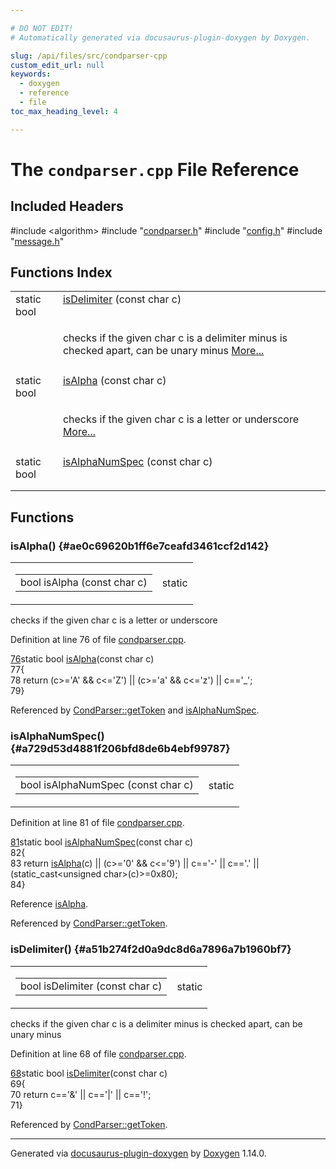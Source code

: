 ```yaml
---

# DO NOT EDIT!
# Automatically generated via docusaurus-plugin-doxygen by Doxygen.

slug: /api/files/src/condparser-cpp
custom_edit_url: null
keywords:
  - doxygen
  - reference
  - file
toc_max_heading_level: 4

---
```


<div class="doxyPage">

# The `condparser.cpp` File Reference



## Included Headers

<div class="doxyIncludesList">#include &lt;algorithm&gt;
#include "<a href="/web-doxygen/docs/api/files/src/condparser-h">condparser.h</a>"
#include "<a href="/web-doxygen/docs/api/files/src/config-h">config.h</a>"
#include "<a href="/web-doxygen/docs/api/files/src/message-h">message.h</a>"
</div>

## Functions Index

<table class="doxyMembersIndex">

<tr class="doxyMemberIndexItem">
<td class="doxyMemberIndexItemType" align="left" valign="top">static bool</td>
<td class="doxyMemberIndexItemName" align="left" valign="top"><a href="#a51b274f2d0a9dc8d6a7896a7b1960bf7">isDelimiter</a> (const char c)</td>
</tr>
<tr class="doxyMemberIndexDescription">
<td class="doxyMemberIndexDescriptionLeft"></td>
<td class="doxyMemberIndexDescriptionRight">
<p>checks if the given char c is a delimiter minus is checked apart, can be unary minus <a href="#a51b274f2d0a9dc8d6a7896a7b1960bf7">More...</a></p>
</td>
</tr>
<tr class="doxyMemberIndexSeparator">
<td class="doxyMemberIndexSeparator" colspan="2"></td>
</tr>

<tr class="doxyMemberIndexItem">
<td class="doxyMemberIndexItemType" align="left" valign="top">static bool</td>
<td class="doxyMemberIndexItemName" align="left" valign="top"><a href="#ae0c69620b1ff6e7ceafd3461ccf2d142">isAlpha</a> (const char c)</td>
</tr>
<tr class="doxyMemberIndexDescription">
<td class="doxyMemberIndexDescriptionLeft"></td>
<td class="doxyMemberIndexDescriptionRight">
<p>checks if the given char c is a letter or underscore <a href="#ae0c69620b1ff6e7ceafd3461ccf2d142">More...</a></p>
</td>
</tr>
<tr class="doxyMemberIndexSeparator">
<td class="doxyMemberIndexSeparator" colspan="2"></td>
</tr>

<tr class="doxyMemberIndexItem">
<td class="doxyMemberIndexItemType" align="left" valign="top">static bool</td>
<td class="doxyMemberIndexItemName" align="left" valign="top"><a href="#a729d53d4881f206bfd8de6b4ebf99787">isAlphaNumSpec</a> (const char c)</td>
</tr>
<tr class="doxyMemberIndexDescription">
<td class="doxyMemberIndexDescriptionLeft"></td>
<td class="doxyMemberIndexDescriptionRight">
</td>
</tr>
<tr class="doxyMemberIndexSeparator">
<td class="doxyMemberIndexSeparator" colspan="2"></td>
</tr>

</table>


<div class="doxySectionDef">

## Functions

### isAlpha() {#ae0c69620b1ff6e7ceafd3461ccf2d142}

<div class="doxyMemberItem">
<div class="doxyMemberProto">
<table class="doxyMemberLabels">
<tr class="doxyMemberLabels">
<td class="doxyMemberLabelsLeft">
<table class="doxyMemberName">
<tr>
<td class="doxyMemberName">bool isAlpha (const char c)</td>
</tr>
</table>
</td>
<td class="doxyMemberLabelsRight">
<span class="doxyMemberLabels">
<span class="doxyMemberLabel static">static</span>
</span>
</td>
</tr>
</table>
</div>
<div class="doxyMemberDoc">
<p>checks if the given char c is a letter or underscore</p>

<p>Definition at line 76 of file <a href="/web-doxygen/docs/api/files/src/condparser-cpp">condparser.cpp</a>.</p>

<div class="doxyProgramListing">

<div class="doxyCodeLine"><span class="doxyLineNumber"><a href="#ae0c69620b1ff6e7ceafd3461ccf2d142">76</a></span><span class="doxyLineContent"><span class="doxyHighlightKeyword">static</span><span class="doxyHighlight"> </span><span class="doxyHighlightKeywordType">bool</span><span class="doxyHighlight"> <a href="#ae0c69620b1ff6e7ceafd3461ccf2d142">isAlpha</a>(</span><span class="doxyHighlightKeyword">const</span><span class="doxyHighlight"> </span><span class="doxyHighlightKeywordType">char</span><span class="doxyHighlight"> c)</span></span></div>
<div class="doxyCodeLine"><span class="doxyLineNumber">77</span><span class="doxyLineContent"><span class="doxyHighlight">{</span></span></div>
<div class="doxyCodeLine"><span class="doxyLineNumber">78</span><span class="doxyLineContent"><span class="doxyHighlight">  </span><span class="doxyHighlightKeywordFlow">return</span><span class="doxyHighlight"> (c&gt;=</span><span class="doxyHighlightCharLiteral">'A'</span><span class="doxyHighlight"> &amp;&amp; c&lt;=</span><span class="doxyHighlightCharLiteral">'Z'</span><span class="doxyHighlight">) || (c&gt;=</span><span class="doxyHighlightCharLiteral">'a'</span><span class="doxyHighlight"> &amp;&amp; c&lt;=</span><span class="doxyHighlightCharLiteral">'z'</span><span class="doxyHighlight">) || c==</span><span class="doxyHighlightCharLiteral">'_'</span><span class="doxyHighlight">;</span></span></div>
<div class="doxyCodeLine"><span class="doxyLineNumber">79</span><span class="doxyLineContent"><span class="doxyHighlight">}</span></span></div>

</div>


Referenced by <a href="/web-doxygen/docs/api/classes/condparser/#a767f34907250fdaaeaae44c37d82c3de">CondParser::getToken</a> and <a href="#a729d53d4881f206bfd8de6b4ebf99787">isAlphaNumSpec</a>.
</div>
</div>

### isAlphaNumSpec() {#a729d53d4881f206bfd8de6b4ebf99787}

<div class="doxyMemberItem">
<div class="doxyMemberProto">
<table class="doxyMemberLabels">
<tr class="doxyMemberLabels">
<td class="doxyMemberLabelsLeft">
<table class="doxyMemberName">
<tr>
<td class="doxyMemberName">bool isAlphaNumSpec (const char c)</td>
</tr>
</table>
</td>
<td class="doxyMemberLabelsRight">
<span class="doxyMemberLabels">
<span class="doxyMemberLabel static">static</span>
</span>
</td>
</tr>
</table>
</div>
<div class="doxyMemberDoc">


<p>Definition at line 81 of file <a href="/web-doxygen/docs/api/files/src/condparser-cpp">condparser.cpp</a>.</p>

<div class="doxyProgramListing">

<div class="doxyCodeLine"><span class="doxyLineNumber"><a href="#a729d53d4881f206bfd8de6b4ebf99787">81</a></span><span class="doxyLineContent"><span class="doxyHighlightKeyword">static</span><span class="doxyHighlight"> </span><span class="doxyHighlightKeywordType">bool</span><span class="doxyHighlight"> <a href="#a729d53d4881f206bfd8de6b4ebf99787">isAlphaNumSpec</a>(</span><span class="doxyHighlightKeyword">const</span><span class="doxyHighlight"> </span><span class="doxyHighlightKeywordType">char</span><span class="doxyHighlight"> c)</span></span></div>
<div class="doxyCodeLine"><span class="doxyLineNumber">82</span><span class="doxyLineContent"><span class="doxyHighlight">{</span></span></div>
<div class="doxyCodeLine"><span class="doxyLineNumber">83</span><span class="doxyLineContent"><span class="doxyHighlight">  </span><span class="doxyHighlightKeywordFlow">return</span><span class="doxyHighlight"> <a href="#ae0c69620b1ff6e7ceafd3461ccf2d142">isAlpha</a>(c) || (c&gt;=</span><span class="doxyHighlightCharLiteral">'0'</span><span class="doxyHighlight"> &amp;&amp; c&lt;=</span><span class="doxyHighlightCharLiteral">'9'</span><span class="doxyHighlight">) || c==</span><span class="doxyHighlightCharLiteral">'-'</span><span class="doxyHighlight"> || c==</span><span class="doxyHighlightCharLiteral">'.'</span><span class="doxyHighlight"> || (</span><span class="doxyHighlightKeyword">static_cast&lt;</span><span class="doxyHighlightKeywordType">unsigned</span><span class="doxyHighlight"> </span><span class="doxyHighlightKeywordType">char</span><span class="doxyHighlightKeyword">&gt;</span><span class="doxyHighlight">(c)&gt;=0x80);</span></span></div>
<div class="doxyCodeLine"><span class="doxyLineNumber">84</span><span class="doxyLineContent"><span class="doxyHighlight">}</span></span></div>

</div>


Reference <a href="#ae0c69620b1ff6e7ceafd3461ccf2d142">isAlpha</a>.

Referenced by <a href="/web-doxygen/docs/api/classes/condparser/#a767f34907250fdaaeaae44c37d82c3de">CondParser::getToken</a>.
</div>
</div>

### isDelimiter() {#a51b274f2d0a9dc8d6a7896a7b1960bf7}

<div class="doxyMemberItem">
<div class="doxyMemberProto">
<table class="doxyMemberLabels">
<tr class="doxyMemberLabels">
<td class="doxyMemberLabelsLeft">
<table class="doxyMemberName">
<tr>
<td class="doxyMemberName">bool isDelimiter (const char c)</td>
</tr>
</table>
</td>
<td class="doxyMemberLabelsRight">
<span class="doxyMemberLabels">
<span class="doxyMemberLabel static">static</span>
</span>
</td>
</tr>
</table>
</div>
<div class="doxyMemberDoc">
<p>checks if the given char c is a delimiter minus is checked apart, can be unary minus</p>

<p>Definition at line 68 of file <a href="/web-doxygen/docs/api/files/src/condparser-cpp">condparser.cpp</a>.</p>

<div class="doxyProgramListing">

<div class="doxyCodeLine"><span class="doxyLineNumber"><a href="#a51b274f2d0a9dc8d6a7896a7b1960bf7">68</a></span><span class="doxyLineContent"><span class="doxyHighlightKeyword">static</span><span class="doxyHighlight"> </span><span class="doxyHighlightKeywordType">bool</span><span class="doxyHighlight"> <a href="#a51b274f2d0a9dc8d6a7896a7b1960bf7">isDelimiter</a>(</span><span class="doxyHighlightKeyword">const</span><span class="doxyHighlight"> </span><span class="doxyHighlightKeywordType">char</span><span class="doxyHighlight"> c)</span></span></div>
<div class="doxyCodeLine"><span class="doxyLineNumber">69</span><span class="doxyLineContent"><span class="doxyHighlight">{</span></span></div>
<div class="doxyCodeLine"><span class="doxyLineNumber">70</span><span class="doxyLineContent"><span class="doxyHighlight">  </span><span class="doxyHighlightKeywordFlow">return</span><span class="doxyHighlight"> c==</span><span class="doxyHighlightCharLiteral">'&amp;'</span><span class="doxyHighlight"> || c==</span><span class="doxyHighlightCharLiteral">'|'</span><span class="doxyHighlight"> || c==</span><span class="doxyHighlightCharLiteral">'!'</span><span class="doxyHighlight">;</span></span></div>
<div class="doxyCodeLine"><span class="doxyLineNumber">71</span><span class="doxyLineContent"><span class="doxyHighlight">}</span></span></div>

</div>


Referenced by <a href="/web-doxygen/docs/api/classes/condparser/#a767f34907250fdaaeaae44c37d82c3de">CondParser::getToken</a>.
</div>
</div>

</div>

<hr/>

<p class="doxyGeneratedBy">Generated via <a href="https://github.com/xpack/docusaurus-plugin-doxygen">docusaurus-plugin-doxygen</a> by <a href="https://www.doxygen.nl">Doxygen</a> 1.14.0.</p>

</div>
